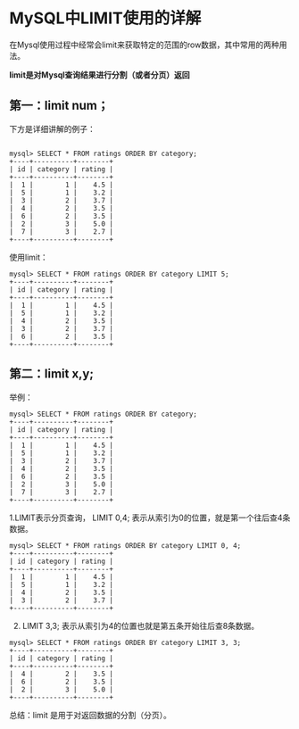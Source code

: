 # MySQL中LIMIT使用的详解

在Mysql使用过程中经常会limit来获取特定的范围的row数据，其中常用的两种用法。

**limit是对Mysql查询结果进行分割（或者分页）返回**

## 第一：limit num；

下方是详细讲解的例子：
```mysql

mysql> SELECT * FROM ratings ORDER BY category;
+----+----------+--------+
| id | category | rating |
+----+----------+--------+
|  1 |        1 |    4.5 |
|  5 |        1 |    3.2 |
|  3 |        2 |    3.7 |
|  4 |        2 |    3.5 |
|  6 |        2 |    3.5 |
|  2 |        3 |    5.0 |
|  7 |        3 |    2.7 |
+----+----------+--------+

```
使用limit：

```mysql
mysql> SELECT * FROM ratings ORDER BY category LIMIT 5;
+----+----------+--------+
| id | category | rating |
+----+----------+--------+
|  1 |        1 |    4.5 |
|  5 |        1 |    3.2 |
|  4 |        2 |    3.5 |
|  3 |        2 |    3.7 |
|  6 |        2 |    3.5 |
+----+----------+--------+

```

## 第二：limit x,y;

举例：

```mysql
mysql> SELECT * FROM ratings ORDER BY category;
+----+----------+--------+
| id | category | rating |
+----+----------+--------+
|  1 |        1 |    4.5 |
|  5 |        1 |    3.2 |
|  3 |        2 |    3.7 |
|  4 |        2 |    3.5 |
|  6 |        2 |    3.5 |
|  2 |        3 |    5.0 |
|  7 |        3 |    2.7 |
+----+----------+--------+

```

1.LIMIT表示分页查询， LIMIT 0,4; 表示从索引为0的位置，就是第一个往后查4条数据。

```mysql
mysql> SELECT * FROM ratings ORDER BY category LIMIT 0, 4;
+----+----------+--------+
| id | category | rating |
+----+----------+--------+
|  1 |        1 |    4.5 |
|  5 |        1 |    3.2 |
|  4 |        2 |    3.5 |
|  3 |        2 |    3.7 |
+----+----------+--------+
```

2. LIMIT 3,3; 表示从索引为4的位置也就是第五条开始往后查8条数据。

```mysql
mysql> SELECT * FROM ratings ORDER BY category LIMIT 3, 3;
+----+----------+--------+
| id | category | rating |
+----+----------+--------+
|  4 |        2 |    3.5 |
|  6 |        2 |    3.5 |
|  2 |        3 |    5.0 |
+----+----------+--------+
```

总结：limit 是用于对返回数据的分割（分页）。



